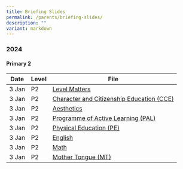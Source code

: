 ```yaml
---
title: Briefing Slides
permalink: /parents/briefing-slides/
description: ""
variant: markdown
---
```

### **2024**

#### **Primary 2**
| Date | Level | File |
| -------- | -------- | -------- |
|3 Jan|P2|[Level Matters](/files/Briefing%20Slides%202024/P2/P2_PTM_Jan_2024_Level_Matters.pdf)|
|3 Jan|P2|[Character and Citizenship Education (CCE)](/files/Briefing%20Slides%202024/P2/P2_PTM_Jan_2024_CCE.pdf)|
|3 Jan|P2|[Aesthetics](/files/Briefing%20Slides%202024/P2/P2_PTM_Jan_2024_Aesthetics.pdf)|
|3 Jan|P2|[Programme of Active Learning (PAL)](/files/Briefing%20Slides%202024/P2/P2_PTM_Jan_2024_PAL.pdf)|
|3 Jan|P2|[Physical Education (PE)](/files/Briefing%20Slides%202024/P2/P2_PTM_Jan_2024_PE.pdf)|
|3 Jan|P2|[English](/files/Briefing%20Slides%202024/P2/P2_PTM_Jan_2024_English.pdf)|
|3 Jan|P2|[Math](/files/Briefing%20Slides%202024/P2/P2_PTM_Jan_2024_Math.pdf)|
|3 Jan|P2|[Mother Tongue (MT)](/files/Briefing%20Slides%202024/P2/P2_PTM_Jan_2024_MT.pdf)